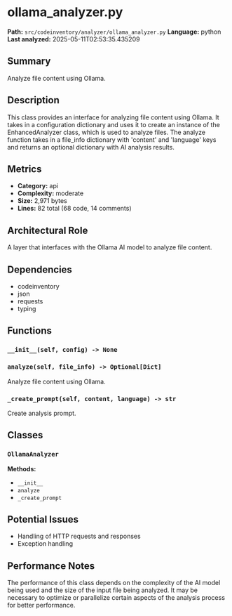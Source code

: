 # ollama_analyzer.py

**Path:** `src/codeinventory/analyzer/ollama_analyzer.py`
**Language:** python
**Last analyzed:** 2025-05-11T02:53:35.435209

## Summary

Analyze file content using Ollama.

## Description

This class provides an interface for analyzing file content using Ollama. It takes in a configuration dictionary and uses it to create an instance of the EnhancedAnalyzer class, which is used to analyze files. The analyze function takes in a file_info dictionary with 'content' and 'language' keys and returns an optional dictionary with AI analysis results.

## Metrics

- **Category:** api
- **Complexity:** moderate
- **Size:** 2,971 bytes
- **Lines:** 82 total (68 code, 14 comments)

## Architectural Role

A layer that interfaces with the Ollama AI model to analyze file content.

## Dependencies

- codeinventory
- json
- requests
- typing

## Functions

### `__init__(self, config) -> None`

### `analyze(self, file_info) -> Optional[Dict]`

Analyze file content using Ollama.

### `_create_prompt(self, content, language) -> str`

Create analysis prompt.

## Classes

### `OllamaAnalyzer`

**Methods:**
- `__init__`
- `analyze`
- `_create_prompt`

## Potential Issues

- Handling of HTTP requests and responses
- Exception handling

## Performance Notes

The performance of this class depends on the complexity of the AI model being used and the size of the input file being analyzed. It may be necessary to optimize or parallelize certain aspects of the analysis process for better performance.
